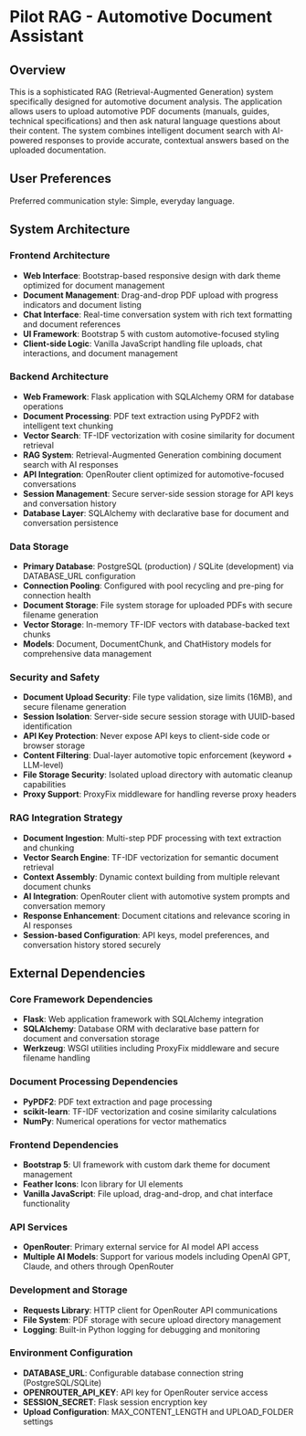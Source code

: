 # Pilot RAG - Automotive Document Assistant

## Overview

This is a sophisticated RAG (Retrieval-Augmented Generation) system specifically designed for automotive document analysis. The application allows users to upload automotive PDF documents (manuals, guides, technical specifications) and then ask natural language questions about their content. The system combines intelligent document search with AI-powered responses to provide accurate, contextual answers based on the uploaded documentation.

## User Preferences

Preferred communication style: Simple, everyday language.

## System Architecture

### Frontend Architecture
- **Web Interface**: Bootstrap-based responsive design with dark theme optimized for document management
- **Document Management**: Drag-and-drop PDF upload with progress indicators and document listing
- **Chat Interface**: Real-time conversation system with rich text formatting and document references
- **UI Framework**: Bootstrap 5 with custom automotive-focused styling
- **Client-side Logic**: Vanilla JavaScript handling file uploads, chat interactions, and document management

### Backend Architecture
- **Web Framework**: Flask application with SQLAlchemy ORM for database operations
- **Document Processing**: PDF text extraction using PyPDF2 with intelligent text chunking
- **Vector Search**: TF-IDF vectorization with cosine similarity for document retrieval
- **RAG System**: Retrieval-Augmented Generation combining document search with AI responses
- **API Integration**: OpenRouter client optimized for automotive-focused conversations
- **Session Management**: Secure server-side session storage for API keys and conversation history
- **Database Layer**: SQLAlchemy with declarative base for document and conversation persistence

### Data Storage
- **Primary Database**: PostgreSQL (production) / SQLite (development) via DATABASE_URL configuration
- **Connection Pooling**: Configured with pool recycling and pre-ping for connection health
- **Document Storage**: File system storage for uploaded PDFs with secure filename generation
- **Vector Storage**: In-memory TF-IDF vectors with database-backed text chunks
- **Models**: Document, DocumentChunk, and ChatHistory models for comprehensive data management

### Security and Safety
- **Document Upload Security**: File type validation, size limits (16MB), and secure filename generation
- **Session Isolation**: Server-side secure session storage with UUID-based identification
- **API Key Protection**: Never expose API keys to client-side code or browser storage
- **Content Filtering**: Dual-layer automotive topic enforcement (keyword + LLM-level)
- **File Storage Security**: Isolated upload directory with automatic cleanup capabilities
- **Proxy Support**: ProxyFix middleware for handling reverse proxy headers

### RAG Integration Strategy
- **Document Ingestion**: Multi-step PDF processing with text extraction and chunking
- **Vector Search Engine**: TF-IDF vectorization for semantic document retrieval
- **Context Assembly**: Dynamic context building from multiple relevant document chunks
- **AI Integration**: OpenRouter client with automotive system prompts and conversation memory
- **Response Enhancement**: Document citations and relevance scoring in AI responses
- **Session-based Configuration**: API keys, model preferences, and conversation history stored securely

## External Dependencies

### Core Framework Dependencies
- **Flask**: Web application framework with SQLAlchemy integration
- **SQLAlchemy**: Database ORM with declarative base pattern for document and conversation storage
- **Werkzeug**: WSGI utilities including ProxyFix middleware and secure filename handling

### Document Processing Dependencies
- **PyPDF2**: PDF text extraction and page processing
- **scikit-learn**: TF-IDF vectorization and cosine similarity calculations
- **NumPy**: Numerical operations for vector mathematics

### Frontend Dependencies
- **Bootstrap 5**: UI framework with custom dark theme for document management
- **Feather Icons**: Icon library for UI elements
- **Vanilla JavaScript**: File upload, drag-and-drop, and chat interface functionality

### API Services
- **OpenRouter**: Primary external service for AI model API access
- **Multiple AI Models**: Support for various models including OpenAI GPT, Claude, and others through OpenRouter

### Development and Storage
- **Requests Library**: HTTP client for OpenRouter API communications
- **File System**: PDF storage with secure upload directory management
- **Logging**: Built-in Python logging for debugging and monitoring

### Environment Configuration
- **DATABASE_URL**: Configurable database connection string (PostgreSQL/SQLite)
- **OPENROUTER_API_KEY**: API key for OpenRouter service access
- **SESSION_SECRET**: Flask session encryption key
- **Upload Configuration**: MAX_CONTENT_LENGTH and UPLOAD_FOLDER settings